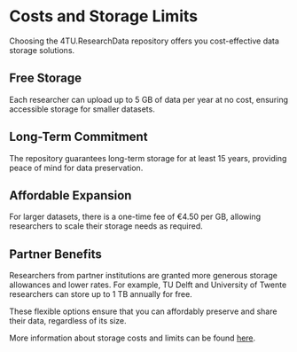 # Costs and Storage Limits

Choosing the 4TU.ResearchData repository offers you cost-effective data storage solutions. 

## Free Storage
Each researcher can upload up to 5 GB of data per year at no cost, ensuring accessible storage for smaller datasets.

## Long-Term Commitment
The repository guarantees long-term storage for at least 15 years, providing peace of mind for data preservation.

## Affordable Expansion
For larger datasets, there is a one-time fee of €4.50 per GB, allowing researchers to scale their storage needs as required.

## Partner Benefits
Researchers from partner institutions are granted more generous storage allowances and lower rates. For example, TU Delft and University of Twente researchers can store up to 1 TB annually for free.

These flexible options ensure that you can affordably preserve and share their data, regardless of its size.

More information about storage costs and limits can be found [here](https://data.4tu.nl/info/en/use/publish-cite/upload-your-data-in-our-data-repository).


